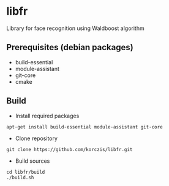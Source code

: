 # libfr

Library for face recognition using Waldboost algorithm

## Prerequisites (debian packages)

*  build-essential 
*  module-assistant
*  git-core
*  cmake

## Build

* Install required packages

```
apt-get install build-essential module-assistant git-core
```

* Clone repository

```
git clone https://github.com/korczis/libfr.git
```

* Build sources

```
cd libfr/build
./build.sh
```
